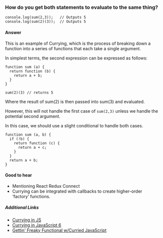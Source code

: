 ### How do you get both statements to evaluate to the same thing?

```
console.log(sum(2,3));   // Outputs 5
console.log(sum(2)(3));  // Outputs 5
```

#### Answer

This is an example of Currying, which is the process of breaking down a function into a series of functions that each take a single argument.

In simplest terms, the second expression can be expressed as follows:

```
function sum (a) {
  return function (b) {
    return a + b;
  }
}

sum(2)(3) // returns 5
```

Where the result of sum(2) is then passed into sum(3) and evaluated.

However, this will not handle the first case of `sum(2,3)` unless we handle the potential second argument.

In this case, we should use a slight conditional to handle both cases.

```
function sum (a, b) {
  if (!b) {
    return function (c) {
      return a + c;
    }
  }
  return a + b;
}
```

#### Good to hear

- Mentioning React Redux Connect
- Currying can be integrated with callbacks to create higher-order ‘factory’ functions.

##### Additional Links

- [Currying in JS](https://hackernoon.com/currying-in-js-d9ddc64f162e)
- [Currying in JavaScript 6](https://blog.benestudio.co/currying-in-javascript-es6-540d2ad09400)
- [Gettin' Freaky Functional w/Curried JavaScript](https://blog.carbonfive.com/2015/01/14/gettin-freaky-functional-wcurried-javascript/)

<!-- tags: (javascript) -->

<!-- expertise: (2) -->
